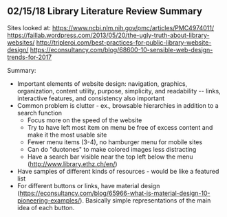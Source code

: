 ## 02/15/18 Library Literature Review Summary

Sites looked at:
https://www.ncbi.nlm.nih.gov/pmc/articles/PMC4974011/
https://faillab.wordpress.com/2013/05/20/the-ugly-truth-about-library-websites/
http://tripleroi.com/best-practices-for-public-library-website-design/
https://econsultancy.com/blog/68600-10-sensible-web-design-trends-for-2017

Summary:
* Important elements of website design: navigation, graphics, organization, content utility, purpose, simplicity, and readability -- links, interactive features, and consistency also important
* Common problem is clutter - ex., browsable hierarchies in addition to a search function
    * Focus more on the speed of the website
    * Try to have left most item on menu be free of excess content and make it the most usable site
    * Fewer menu items (3-4), no hamburger menu for mobile sites
    * Can do "duotones" to make colored images less distracting
    * Have a search bar visible near the top left below the menu (http://www.library.ethz.ch/en/)
* Have samples of different kinds of resources - would be like a featured list
* For different buttons or links, have material design (https://econsultancy.com/blog/65966-what-is-material-design-10-pioneering-examples/). Basically simple representations of the main idea of each button.
